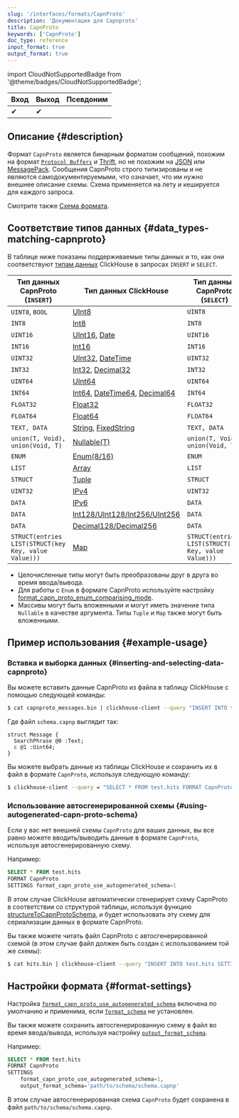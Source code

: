 ```yaml
---
slug: '/interfaces/formats/CapnProto'
description: 'Документация для Capnproto'
title: CapnProto
keywords: ['CapnProto']
doc_type: reference
input_format: true
output_format: true
---
```

import CloudNotSupportedBadge from '@theme/badges/CloudNotSupportedBadge';

<CloudNotSupportedBadge/>

| Вход | Выход | Псевдоним |
|-------|--------|-------|
| ✔     | ✔      |       |

## Описание {#description}

Формат `CapnProto` является бинарным форматом сообщений, похожим на формат [`Protocol Buffers`](https://developers.google.com/protocol-buffers/) и [Thrift](https://en.wikipedia.org/wiki/Apache_Thrift), но не похожим на [JSON](./JSON/JSON.md) или [MessagePack](https://msgpack.org/).
Сообщения CapnProto строго типизированы и не являются самодокументируемыми, что означает, что им нужно внешнее описание схемы. Схема применяется на лету и кешируется для каждого запроса.

Смотрите также [Схема формата](/interfaces/formats/#formatschema).

## Соответствие типов данных {#data_types-matching-capnproto}

В таблице ниже показаны поддерживаемые типы данных и то, как они соответствуют [типам данных](/sql-reference/data-types/index.md) ClickHouse в запросах `INSERT` и `SELECT`.

| Тип данных CapnProto (`INSERT`)                       | Тип данных ClickHouse                                                                                                                                                           | Тип данных CapnProto (`SELECT`)                       |
|------------------------------------------------------|--------------------------------------------------------------------------------------------------------------------------------------------------------------------------------|------------------------------------------------------|
| `UINT8`, `BOOL`                                      | [UInt8](/sql-reference/data-types/int-uint.md)                                                                                                                         | `UINT8`                                              |
| `INT8`                                               | [Int8](/sql-reference/data-types/int-uint.md)                                                                                                                          | `INT8`                                               |
| `UINT16`                                             | [UInt16](/sql-reference/data-types/int-uint.md), [Date](/sql-reference/data-types/date.md)                                                                     | `UINT16`                                             |
| `INT16`                                              | [Int16](/sql-reference/data-types/int-uint.md)                                                                                                                         | `INT16`                                              |
| `UINT32`                                             | [UInt32](/sql-reference/data-types/int-uint.md), [DateTime](/sql-reference/data-types/datetime.md)                                                             | `UINT32`                                             |
| `INT32`                                              | [Int32](/sql-reference/data-types/int-uint.md), [Decimal32](/sql-reference/data-types/decimal.md)                                                              | `INT32`                                              |
| `UINT64`                                             | [UInt64](/sql-reference/data-types/int-uint.md)                                                                                                                        | `UINT64`                                             |
| `INT64`                                              | [Int64](/sql-reference/data-types/int-uint.md), [DateTime64](/sql-reference/data-types/datetime.md), [Decimal64](/sql-reference/data-types/decimal.md) | `INT64`                                              |
| `FLOAT32`                                            | [Float32](/sql-reference/data-types/float.md)                                                                                                                          | `FLOAT32`                                            |
| `FLOAT64`                                            | [Float64](/sql-reference/data-types/float.md)                                                                                                                          | `FLOAT64`                                            |
| `TEXT, DATA`                                         | [String](/sql-reference/data-types/string.md), [FixedString](/sql-reference/data-types/fixedstring.md)                                                         | `TEXT, DATA`                                         |
| `union(T, Void), union(Void, T)`                     | [Nullable(T)](/sql-reference/data-types/date.md)                                                                                                                       | `union(T, Void), union(Void, T)`                     |
| `ENUM`                                               | [Enum(8/16)](/sql-reference/data-types/enum.md)                                                                                                                        | `ENUM`                                               |
| `LIST`                                               | [Array](/sql-reference/data-types/array.md)                                                                                                                            | `LIST`                                               |
| `STRUCT`                                             | [Tuple](/sql-reference/data-types/tuple.md)                                                                                                                            | `STRUCT`                                             |
| `UINT32`                                             | [IPv4](/sql-reference/data-types/ipv4.md)                                                                                                                              | `UINT32`                                             |
| `DATA`                                               | [IPv6](/sql-reference/data-types/ipv6.md)                                                                                                                              | `DATA`                                               |
| `DATA`                                               | [Int128/UInt128/Int256/UInt256](/sql-reference/data-types/int-uint.md)                                                                                                 | `DATA`                                               |
| `DATA`                                               | [Decimal128/Decimal256](/sql-reference/data-types/decimal.md)                                                                                                          | `DATA`                                               |
| `STRUCT(entries LIST(STRUCT(key Key, value Value)))` | [Map](/sql-reference/data-types/map.md)                                                                                                                                | `STRUCT(entries LIST(STRUCT(key Key, value Value)))` |

- Целочисленные типы могут быть преобразованы друг в друга во время ввода/вывода.
- Для работы с `Enum` в формате CapnProto используйте настройку [format_capn_proto_enum_comparising_mode](/operations/settings/settings-formats.md/#format_capn_proto_enum_comparising_mode).
- Массивы могут быть вложенными и могут иметь значение типа `Nullable` в качестве аргумента. Типы `Tuple` и `Map` также могут быть вложенными.

## Пример использования {#example-usage}

### Вставка и выборка данных {#inserting-and-selecting-data-capnproto}

Вы можете вставить данные CapnProto из файла в таблицу ClickHouse с помощью следующей команды:

```bash
$ cat capnproto_messages.bin | clickhouse-client --query "INSERT INTO test.hits SETTINGS format_schema = 'schema:Message' FORMAT CapnProto"
```

Где файл `schema.capnp` выглядит так:

```capnp
struct Message {
  SearchPhrase @0 :Text;
  c @1 :Uint64;
}
```

Вы можете выбрать данные из таблицы ClickHouse и сохранить их в файл в формате `CapnProto`, используя следующую команду:

```bash
$ clickhouse-client --query = "SELECT * FROM test.hits FORMAT CapnProto SETTINGS format_schema = 'schema:Message'"
```

### Использование автосгенерированной схемы {#using-autogenerated-capn-proto-schema}

Если у вас нет внешней схемы `CapnProto` для ваших данных, вы все равно можете вводить/выводить данные в формате `CapnProto`, используя автосгенерированную схему.

Например:

```sql
SELECT * FROM test.hits 
FORMAT CapnProto 
SETTINGS format_capn_proto_use_autogenerated_schema=1
```

В этом случае ClickHouse автоматически сгенерирует схему CapnProto в соответствии со структурой таблицы, используя функцию [structureToCapnProtoSchema](/sql-reference/functions/other-functions.md#structure_to_capn_proto_schema), и будет использовать эту схему для сериализации данных в формате CapnProto.

Вы также можете читать файл CapnProto с автосгенерированной схемой (в этом случае файл должен быть создан с использованием той же схемы):

```bash
$ cat hits.bin | clickhouse-client --query "INSERT INTO test.hits SETTINGS format_capn_proto_use_autogenerated_schema=1 FORMAT CapnProto"
```

## Настройки формата {#format-settings}

Настройка [`format_capn_proto_use_autogenerated_schema`](../../operations/settings/settings-formats.md/#format_capn_proto_use_autogenerated_schema) включена по умолчанию и применима, если [`format_schema`](/interfaces/formats#formatschema) не установлен.

Вы также можете сохранить автосгенерированную схему в файл во время ввода/вывода, используя настройку [`output_format_schema`](/operations/settings/formats#output_format_schema). 

Например:

```sql
SELECT * FROM test.hits 
FORMAT CapnProto 
SETTINGS 
    format_capn_proto_use_autogenerated_schema=1,
    output_format_schema='path/to/schema/schema.capnp'
```

В этом случае автосгенерированная схема `CapnProto` будет сохранена в файл `path/to/schema/schema.capnp`.